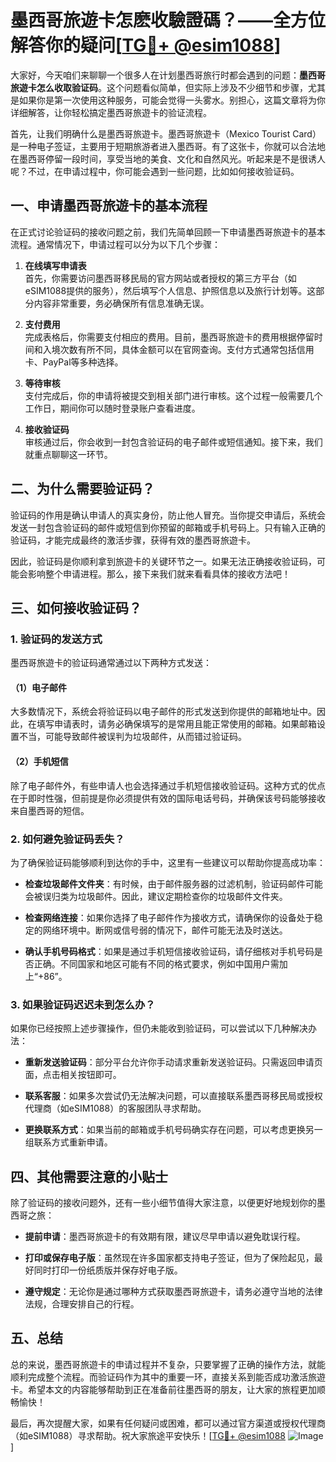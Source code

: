 # 墨西哥旅遊卡怎麽收驗證碼？——全方位解答你的疑问[[TG💪+ @esim1088](https://t.me/s/esim1088)]

大家好，今天咱们来聊聊一个很多人在计划墨西哥旅行时都会遇到的问题：**墨西哥旅遊卡怎么收取验证码**。这个问题看似简单，但实际上涉及不少细节和步骤，尤其是如果你是第一次使用这种服务，可能会觉得一头雾水。别担心，这篇文章将为你详细解答，让你轻松搞定墨西哥旅遊卡的验证流程。

首先，让我们明确什么是墨西哥旅遊卡。墨西哥旅遊卡（Mexico Tourist Card）是一种电子签证，主要用于短期旅游者进入墨西哥。有了这张卡，你就可以合法地在墨西哥停留一段时间，享受当地的美食、文化和自然风光。听起来是不是很诱人呢？不过，在申请过程中，你可能会遇到一些问题，比如如何接收验证码。

## 一、申请墨西哥旅遊卡的基本流程

在正式讨论验证码的接收问题之前，我们先简单回顾一下申请墨西哥旅遊卡的基本流程。通常情况下，申请过程可以分为以下几个步骤：

1. **在线填写申请表**  
   首先，你需要访问墨西哥移民局的官方网站或者授权的第三方平台（如eSIM1088提供的服务），然后填写个人信息、护照信息以及旅行计划等。这部分内容非常重要，务必确保所有信息准确无误。

2. **支付费用**  
   完成表格后，你需要支付相应的费用。目前，墨西哥旅遊卡的费用根据停留时间和入境次数有所不同，具体金额可以在官网查询。支付方式通常包括信用卡、PayPal等多种选择。

3. **等待审核**  
   支付完成后，你的申请将被提交到相关部门进行审核。这个过程一般需要几个工作日，期间你可以随时登录账户查看进度。

4. **接收验证码**  
   审核通过后，你会收到一封包含验证码的电子邮件或短信通知。接下来，我们就重点聊聊这一环节。

## 二、为什么需要验证码？

验证码的作用是确认申请人的真实身份，防止他人冒充。当你提交申请后，系统会发送一封包含验证码的邮件或短信到你预留的邮箱或手机号码上。只有输入正确的验证码，才能完成最终的激活步骤，获得有效的墨西哥旅遊卡。

因此，验证码是你顺利拿到旅遊卡的关键环节之一。如果无法正确接收验证码，可能会影响整个申请进程。那么，接下来我们就来看看具体的接收方法吧！

## 三、如何接收验证码？

### 1. 验证码的发送方式

墨西哥旅遊卡的验证码通常通过以下两种方式发送：

#### （1）电子邮件
大多数情况下，系统会将验证码以电子邮件的形式发送到你提供的邮箱地址中。因此，在填写申请表时，请务必确保填写的是常用且能正常使用的邮箱。如果邮箱设置不当，可能导致邮件被误判为垃圾邮件，从而错过验证码。

#### （2）手机短信
除了电子邮件外，有些申请人也会选择通过手机短信接收验证码。这种方式的优点在于即时性强，但前提是你必须提供有效的国际电话号码，并确保该号码能够接收来自墨西哥的短信。

### 2. 如何避免验证码丢失？

为了确保验证码能够顺利到达你的手中，这里有一些建议可以帮助你提高成功率：

- **检查垃圾邮件文件夹**：有时候，由于邮件服务器的过滤机制，验证码邮件可能会被误归类为垃圾邮件。因此，建议定期检查你的垃圾邮件文件夹。
  
- **检查网络连接**：如果你选择了电子邮件作为接收方式，请确保你的设备处于稳定的网络环境中。断网或信号弱的情况下，邮件可能无法及时送达。

- **确认手机号码格式**：如果是通过手机短信接收验证码，请仔细核对手机号码是否正确。不同国家和地区可能有不同的格式要求，例如中国用户需加上“+86”。

### 3. 如果验证码迟迟未到怎么办？

如果你已经按照上述步骤操作，但仍未能收到验证码，可以尝试以下几种解决办法：

- **重新发送验证码**：部分平台允许你手动请求重新发送验证码。只需返回申请页面，点击相关按钮即可。

- **联系客服**：如果多次尝试仍无法解决问题，可以直接联系墨西哥移民局或授权代理商（如eSIM1088）的客服团队寻求帮助。

- **更换联系方式**：如果当前的邮箱或手机号码确实存在问题，可以考虑更换另一组联系方式重新申请。

## 四、其他需要注意的小贴士

除了验证码的接收问题外，还有一些小细节值得大家注意，以便更好地规划你的墨西哥之旅：

- **提前申请**：墨西哥旅遊卡的有效期有限，建议尽早申请以避免耽误行程。

- **打印或保存电子版**：虽然现在许多国家都支持电子签证，但为了保险起见，最好同时打印一份纸质版并保存好电子版。

- **遵守规定**：无论你是通过哪种方式获取墨西哥旅遊卡，请务必遵守当地的法律法规，合理安排自己的行程。

## 五、总结

总的来说，墨西哥旅遊卡的申请过程并不复杂，只要掌握了正确的操作方法，就能顺利完成整个流程。而验证码作为其中的重要一环，直接关系到能否成功激活旅遊卡。希望本文的内容能够帮助到正在准备前往墨西哥的朋友，让大家的旅程更加顺畅愉快！

最后，再次提醒大家，如果有任何疑问或困难，都可以通过官方渠道或授权代理商（如eSIM1088）寻求帮助。祝大家旅途平安快乐！[[TG💪+ @esim1088](https://t.me/s/esim1088) ![Image](https://i.postimg.cc/4NQfJmqS/Snipaste-2025-05-13-00-14-12.png)]